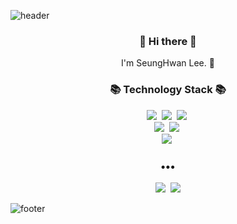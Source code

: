 ![header](https://capsule-render.vercel.app/api?type=slice&color=30A9DE&height=170&section=header)


<h3 align="center"> 👋 Hi there 👋 </h3>
<p align="center">
I'm SeungHwan Lee. 🌱 <br>
</p>
<h3 align="center">📚 Technology Stack 📚</h3>
<p align="center">
  <img src="https://img.shields.io/badge/-HTML-red"/>&nbsp
  <img src="https://img.shields.io/badge/-CSS-blue"/>&nbsp
  <img src="https://img.shields.io/badge/-JAVASCRIPT-yellow"/>&nbsp
  <br>
  <img src="https://img.shields.io/badge/-PYHTON-blue"/>&nbsp
  <img src="https://img.shields.io/badge/-Django-blue"/>&nbsp
  <br>
  <img src="https://img.shields.io/badge/-Git-black"/>&nbsp
</p>

<h3 align="center">•••</h3>

<p align="center">
  <a href="https://velog.io/@sh981013s"><img src="https://img.shields.io/badge/Tech%20Blog-11B48A?style=flat-square&logo=Vimeo&logoColor=white&link=https://velog.io/@sh981013s"/></a>&nbsp
  <a href="mailto:sh981013s@gmail.com"><img src="https://img.shields.io/badge/Gmail-d14836?style=flat-square&logo=Gmail&logoColor=white&link=mailto:sh981013s@gmail.com"/></a>

 </p>

![footer](https://capsule-render.vercel.app/api?type=slice&color=EFDC05&height=100&section=footer)
